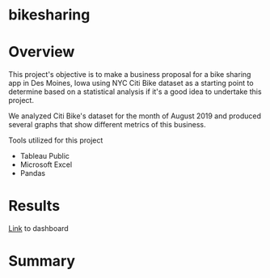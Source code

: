 # bikesharing

# Overview
This project's objective is to make a business proposal for a bike sharing app in Des Moines, Iowa using NYC Citi Bike dataset as a starting point to determine based on a statistical analysis if it's a good idea to undertake this project.

We analyzed Citi Bike's dataset for the month of August 2019 and produced several graphs that show different metrics of this business.

Tools utilized for this project

- Tableau Public 
- Microsoft Excel
- Pandas

# Results





[Link](https://public.tableau.com/app/profile/kristine.friesen/viz/Citibike_Challenge_16289798521500/CitiBikeStory?publish=yes) to dashboard


# Summary

